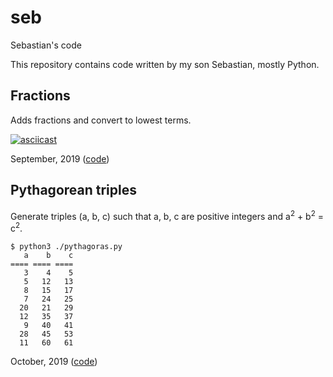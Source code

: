 # seb
Sebastian's code

This repository contains code written by my son Sebastian,
mostly Python.

## Fractions

Adds fractions and convert to lowest terms.

[![asciicast](https://asciinema.org/a/266675.png)](https://asciinema.org/a/266675?speed=2.5&autoplay=1)

September, 2019 ([code](python_work/factor.py))

## Pythagorean triples

Generate triples (a, b, c) such that a, b, c are positive integers
and a<sup>2</sup> + b<sup>2</sup> = c<sup>2</sup>.

```
$ python3 ./pythagoras.py
   a    b    c
==== ==== ====
   3    4    5
   5   12   13
   8   15   17
   7   24   25
  20   21   29
  12   35   37
   9   40   41
  28   45   53
  11   60   61
```

October, 2019 ([code](python_work/pythagoras.py))
